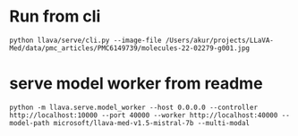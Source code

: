 # Run from cli
```
python llava/serve/cli.py --image-file /Users/akur/projects/LLaVA-Med/data/pmc_articles/PMC6149739/molecules-22-02279-g001.jpg
```

# serve model worker from readme
```
python -m llava.serve.model_worker --host 0.0.0.0 --controller http://localhost:10000 --port 40000 --worker http://localhost:40000 --model-path microsoft/llava-med-v1.5-mistral-7b --multi-modal
```